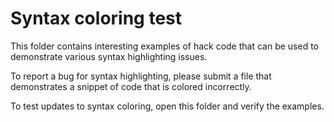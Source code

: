 # Syntax coloring test

This folder contains interesting examples of hack code that can be used to demonstrate various syntax highlighting issues.

To report a bug for syntax highlighting, please submit a file that demonstrates a snippet of code that is colored incorrectly.

To test updates to syntax coloring, open this folder and verify the examples.
